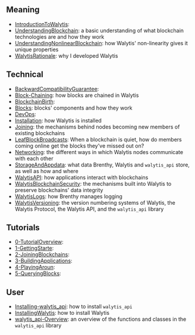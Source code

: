<!-- This document is generated by generate_overview.py -->
## Meaning

- [IntroductionToWalytis](Meaning/IntroductionToWalytis.md): 
- [UnderstandingBlockchain](Meaning/UnderstandingBlockchain.md): a basic understanding of what blockchain technologies are and how they work
- [UnderstandingNonlinearBlockchain](Meaning/UnderstandingNonlinearBlockchain.md): how Walytis' non-linearity gives it unique properties
- [WalytisRationale](Meaning/WalytisRationale.md): why I developed Walytis

## Technical

- [BackwardCompatibilityGuarantee](Technical/BackwardCompatibilityGuarantee.md): 
- [Block-Chaining](Technical/Block-Chaining.md): how blocks are chained in Walytis
- [BlockchainBirth](Technical/BlockchainBirth.md): 
- [Blocks](Technical/Blocks.md): blocks' components and how they work
- [DevOps](Technical/DevOps.md): 
- [Installation](Technical/Installation.md): how Walytis is installed
- [Joining](Technical/Joining.md): the mechanisms behind nodes becoming new members of existing blockchains
- [LeafBlockBroadcasts](Technical/LeafBlockBroadcasts.md): When a blockchain is quiet, how do members coming online get the blocks they've missed out on?
- [Networking](Technical/Networking.md): the different ways in which Walytis nodes communicate with each other
- [StorageAndAppdata](Technical/StorageAndAppdata.md): what data Brenthy, Walytis and `walytis_api` store, as well as how and where
- [WalytisAPI](Technical/WalytisAPI.md): how applications interact with blockchains
- [WalytisBlockchainSecurity](Technical/WalytisBlockchainSecurity.md): the mechanisms built into Walytis to preserve blockchains' data integrity
- [WalytisLogs](Technical/WalytisLogs.md): how Brenthy manages logging
- [WalytisVersioning](Technical/WalytisVersioning.md): the version numbering systems of Walytis, the Walytis Protocol, the Walytis API, and the `walytis_api` library

## Tutorials

- [0-TutorialOverview](Tutorials/0-TutorialOverview.md): 
- [1-GettingStarte](Tutorials/1-GettingStarted.md): 
- [2-JoiningBlockchains](Tutorials/2-JoiningBlockchains.md): 
- [3-BuildingApplications](Tutorials/3-BuildingApplications.md): 
- [4-PlayingAroun](Tutorials/4-PlayingAround.md): 
- [5-QueryingBlocks](Tutorials/5-QueryingBlocks.md): 

## User

- [Installing-walytis_api](User/Installing-walytis_api.md): how to install `walytis_api`
- [InstallingWalytis](User/InstallingWalytis.md): how to install Walytis
- [walytis_api-Overview](User/walytis_api-Overview.md): an overview of the functions and classes in the `walytis_api` library

